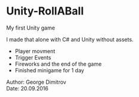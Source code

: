 # Unity-RollABall

My first Unity game

I made that alone with C# and Unity without assets.

- Player movment
- Trigger Events
- Fireworks and the end of the game
- Finished minigame for 1 day

Author: George Dimitrov <br>
Date: 20.09.2016
